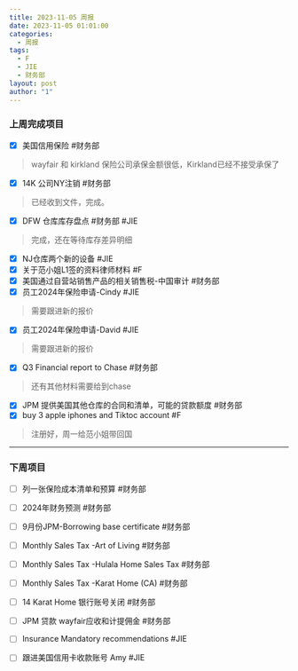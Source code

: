 ```yaml
---
title: 2023-11-05 周报
date: 2023-11-05 01:01:00
categories:
  - 周报
tags:
  - F
  - JIE
  - 财务部
layout: post
author: "1"
---
```


### 上周完成项目

- [x]  美国信用保险  #财务部   
> wayfair 和 kirkland 保险公司承保金额很低，Kirkland已经不接受承保了
- [x] 14K 公司NY注销    #财务部     
> 已经收到文件，完成。 
- [x] DFW 仓库库存盘点  #财务部     #JIE   
> 完成，还在等待库存差异明细
- [x] NJ仓库两个新的设备 #JIE   
- [x] 关于范小姐L1签的资料律师材料    #F
- [x] 美国通过自营站销售产品的相关销售税-中国审计    #财务部   
- [x] 员工2024年保险申请-Cindy   #JIE    
> 需要跟进新的报价
- [x]  员工2024年保险申请-David   #JIE    
> 需要跟进新的报价
- [x] Q3 Financial report to Chase   #财务部   
> 还有其他材料需要给到chase
- [x] JPM 提供美国其他仓库的合同和清单，可能的贷款额度 #财务部  
- [x] buy 3 apple iphones and Tiktoc account   #F    
> 注册好，周一给范小姐带回国

---
### 下周项目
- [ ] 列一张保险成本清单和预算  #财务部 
- [ ] 2024年财务预测 #财务部 
- [ ] 9月份JPM-Borrowing base certificate #财务部 
- [ ] Monthly Sales Tax -Art of Living #财务部 
- [ ] Monthly Sales Tax -Hulala Home Sales Tax #财务部 
- [ ] Monthly Sales Tax  -Karat Home (CA) #财务部 
- [ ] 14 Karat Home 银行账号关闭 #财务部 
- [ ] JPM 贷款 wayfair应收和计提佣金 #财务部 
- [ ] Insurance Mandatory recommendations #JIE 
- [ ] 跟进美国信用卡收款账号 Amy #JIE 














